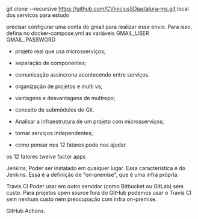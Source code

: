 git clone --recursive https://github.com/CViniciusSDias/alura-ms.git
local dos servicos para estudo

 precisar configurar uma conta do gmail para realizar esse envio.
 Para isso, defina no docker-compose.yml as variáveis
 GMAIL_USER
 GMAIL_PASSWORD



- projeto real que usa microsserviços;
- separação de componentes;
- comunicação assíncrona acontecendo entre serviços.

- organização de projetos e multi vs;
- vantagens e desvantagens de multrepo;
- conceito de submódulos do Git.
- Analisar a infraestrutura de um projeto com microsserviços;
- tornar serviços independentes;
- como pensar nos 12 fatores pode nos ajudar.

os 12 fatores
twelve factor apps

Jenkins,
Poder ser instalado em qualquer lugar.
Essa característica é do Jenkins. Essa é a definição de "on-premise", que é uma infra própria.

Travis CI
Poder usar em outro servidor (como Bitbucket ou GitLab) sem custo.
Para projetos open source fora do GitHub podemos usar o Travis CI sem nenhum custo nem preocupação com infra on-premise.

GitHub Actions.